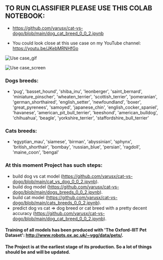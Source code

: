 ## TO RUN CLASSIFIER PLEASE USE THIS COLAB NOTEBOOK:

  * https://github.com/yarusx/cat-vs-dogo/blob/main/dog_cat_breed_0_0_2.ipynb

  * You could look close at this use case on my YouTube channel: https://youtu.be/JKebMRNHfGo

![Use case_gif](https://github.com/yarusx/cat-vs-dogo/blob/main/usecase.gif)

![Use case_screen](https://github.com/yarusx/cat-vs-dogo/raw/main/dvc_usecase.png)

### Dogs breeds:
 * 'pug', 'basset_hound', 'shiba_inu', 'leonberger', 'saint_bernard', 'miniature_pinscher', 'wheaten_terrier', 'scottish_terrier', 'pomeranian', 'german_shorthaired', 'english_setter', 'newfoundland', 'boxer', 'great_pyrenees', 'samoyed', 'japanese_chin', 'english_cocker_spaniel', 'havanese', 'american_pit_bull_terrier', 'keeshond', 'american_bulldog', 'chihuahua', 'beagle', 'yorkshire_terrier', 'staffordshire_bull_terrier'

### Cats breeds:
 * 'egyptian_mau', 'siamese', 'birman', 'abyssinian', 'sphynx', 'british_shorthair', 'bombay', 'russian_blue', 'persian', 'ragdoll', 'maine_coon', 'bengal'

### At this moment Project has such steps:
  * build dog vs cat model (https://github.com/yarusx/cat-vs-dogo/blob/main/cat_vs_dog_0_0_2.ipynb).
  * build dog model (https://github.com/yarusx/cat-vs-dogo/blob/main/dogs_breeds_0_0_2.ipynb).
  * build cat model (https://github.com/yarusx/cat-vs-dogo/blob/main/cats_breeds_0_0_2.ipynb).
  * predict dog vs cat => dog breed or cat breed with a pretty decent accuracy (https://github.com/yarusx/cat-vs-dogo/blob/main/dog_cat_breed_0_0_2.ipynb).

#### Training of all models has been produced with 'The Oxford-IIIT Pet Dataset': http://www.robots.ox.ac.uk/~vgg/data/pets/.

#### The Project is at the earliest stage of its production. So a lot of things should be and will be updated.
